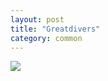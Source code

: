 ```yaml
---
layout: post
title: "Greatdivers"
category: common
---
```

![](https://pics.livejournal.com/quillcraft/pic/001g0c6y)
